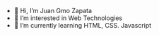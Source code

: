 - 👋 Hi, I’m Juan Gmo Zapata
- 👀 I’m interested in Web Technologies
- 🌱 I’m currently learning HTML, CSS. Javascript

<!---
Neo-Rxn/Neo-Rxn is a ✨ special ✨ repository because its `README.md` (this file) appears on your GitHub profile.
You can click the Preview link to take a look at your changes.
--->
